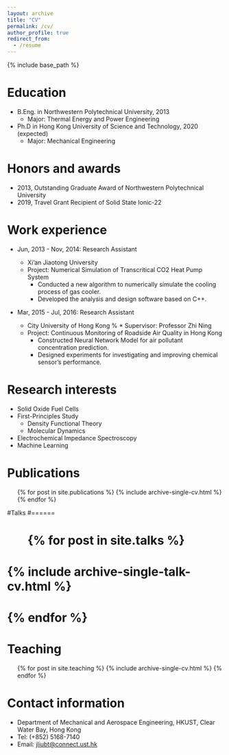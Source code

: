 ```yaml
---
layout: archive
title: "CV"
permalink: /cv/
author_profile: true
redirect_from:
  - /resume
---
```


{% include base_path %}

Education
======
* B.Eng. in Northwestern Polytechnical University, 2013
  * Major: Thermal Energy and Power Engineering
* Ph.D in Hong Kong University of Science and Technology, 2020 (expected)
  * Major: Mechanical Engineering
  
Honors and awards
======
* 2013, Outstanding Graduate Award of Northwestern Polytechnical University
* 2019, Travel Grant Recipient of Solid State Ionic-22
  
Work experience
======
* Jun, 2013 - Nov, 2014: Research Assistant
  * Xi’an Jiaotong University
  * Project: Numerical Simulation of Transcritical CO2 Heat Pump System
    * Conducted a new algorithm to numerically simulate the cooling process of gas cooler.
    * Developed the analysis and design software based on C++.

* Mar, 2015 - Jul, 2016: Research Assistant
  * City University of Hong Kong
%  * Supervisor: Professor Zhi Ning
  * Project: Continuous Monitoring of Roadside Air Quality in Hong Kong
    * Constructed Neural Network Model for air pollutant concentration prediction.
    * Designed experiments for investigating and improving chemical sensor’s performance.
  
Research interests
======
* Solid Oxide Fuel Cells
* First-Principles Study
  * Density Functional Theory
  * Molecular Dynamics
* Electrochemical Impedance Spectroscopy
* Machine Learning
  
Publications
======
  <ul>{% for post in site.publications %}
    {% include archive-single-cv.html %}
  {% endfor %}</ul>
  
#Talks
#======
#  <ul>{% for post in site.talks %}
#    {% include archive-single-talk-cv.html %}
#  {% endfor %}</ul>
#  
Teaching
======
  <ul>{% for post in site.teaching %}
    {% include archive-single-cv.html %}
  {% endfor %}</ul>
  
Contact information
======
* Department of Mechanical and Aerospace Engineering, HKUST, Clear Water Bay, Hong Kong
* Tel: (+852) 5168-7140
* Email: jliubt@connect.ust.hk

